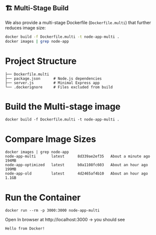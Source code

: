 ## 🏗 Multi-Stage Build

We also provide a multi-stage Dockerfile (`Dockerfile.multi`) that further reduces image size:
```bash
docker build -f Dockerfile.multi -t node-app-multi .
docker images | grep node-app
```
# Project Structure
```
├── Dockerfile.multi
├── package.json      # Node.js dependencies
├── server.js         # Minimal Express app
└── .dockerignore     # Files excluded from build
```
# Build the Multi-stage image
```
docker build -f Dockerfile.multi -t node-app-multi .
```
# Compare Image Sizes
```
docker images | grep node-app
node-app-multi       latest      8d339ae2ef35   About a minute ago   194MB
node-app-optimized   latest      b0a1108fc603   About an hour ago    199MB
node-app-old         latest      4d2465af4b10   About an hour ago    1.1GB
```
# Run the Container
```
docker run --rm -p 3000:3000 node-app-multi
```
Open In browser at http://localhost:3000
 → you should see
 ```
Hello from Docker!
```
